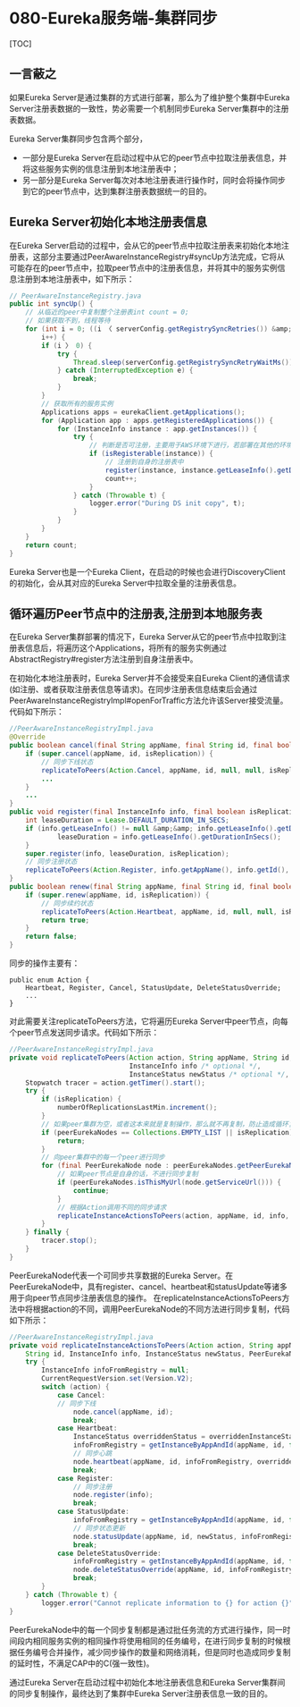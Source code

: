 # 080-Eureka服务端-集群同步

[TOC]

## 一言蔽之

如果Eureka Server是通过集群的方式进行部署，那么为了维护整个集群中Eureka Server注册表数据的一致性，势必需要一个机制同步Eureka Server集群中的注册表数据。

Eureka Server集群同步包含两个部分，

- 一部分是Eureka Server在启动过程中从它的peer节点中拉取注册表信息，并将这些服务实例的信息注册到本地注册表中；
- 另一部分是Eureka Server每次对本地注册表进行操作时，同时会将操作同步到它的peer节点中，达到集群注册表数据统一的目的。

## Eureka Server初始化本地注册表信息

在Eureka Server启动的过程中，会从它的peer节点中拉取注册表来初始化本地注册表，这部分主要通过PeerAwareInstanceRegistry#syncUp方法完成，它将从可能存在的peer节点中，拉取peer节点中的注册表信息，并将其中的服务实例信息注册到本地注册表中，如下所示：

```java
// PeerAwareInstanceRegistry.java
public int syncUp() {
    // 从临近的peer中复制整个注册表int count = 0;
    // 如果获取不到，线程等待
    for (int i = 0; ((i 〈 serverConfig.getRegistrySyncRetries()) &amp;&amp; (count == 0));
        i++) {
        if (i 〉 0) {
            try {
                Thread.sleep(serverConfig.getRegistrySyncRetryWaitMs());
            } catch (InterruptedException e) {
                break;
            }
        }
        // 获取所有的服务实例
        Applications apps = eurekaClient.getApplications();
        for (Application app : apps.getRegisteredApplications()) {
            for (InstanceInfo instance : app.getInstances()) {
                try {
                    // 判断是否可注册，主要用于AWS环境下进行，若部署在其他的环境，直接返回true
                    if (isRegisterable(instance)) {
                        // 注册到自身的注册表中
                        register(instance, instance.getLeaseInfo().getDurationInSecs(), true);
                        count++;
                    }
                } catch (Throwable t) {
                    logger.error("During DS init copy", t);
                }
            }
        }
    }
    return count;
}
```

Eureka Server也是一个Eureka Client，在启动的时候也会进行DiscoveryClient的初始化，会从其对应的Eureka Server中拉取全量的注册表信息。

## 循环遍历Peer节点中的注册表,注册到本地服务表

在Eureka Server集群部署的情况下，Eureka Server从它的peer节点中拉取到注册表信息后，将遍历这个Applications，将所有的服务实例通过AbstractRegistry#register方法注册到自身注册表中。

在初始化本地注册表时，Eureka Server并不会接受来自Eureka Client的通信请求(如注册、或者获取注册表信息等请求)。在同步注册表信息结束后会通过PeerAwareInstanceRegistryImpl#openForTraffic方法允许该Server接受流量。代码如下所示：

```java
//PeerAwareInstanceRegistryImpl.java
@Override
public boolean cancel(final String appName, final String id, final boolean isReplication) {
    if (super.cancel(appName, id, isReplication)) {
        // 同步下线状态
        replicateToPeers(Action.Cancel, appName, id, null, null, isReplication);
        ...
    }
    ...
}
public void register(final InstanceInfo info, final boolean isReplication) {
    int leaseDuration = Lease.DEFAULT_DURATION_IN_SECS;
    if (info.getLeaseInfo() != null &amp;&amp; info.getLeaseInfo().getDurationInSecs() 〉 0) {
            leaseDuration = info.getLeaseInfo().getDurationInSecs();
    }
    super.register(info, leaseDuration, isReplication);
    // 同步注册状态
    replicateToPeers(Action.Register, info.getAppName(), info.getId(), info, null, isReplication);
}
public boolean renew(final String appName, final String id, final boolean isReplication) {
    if (super.renew(appName, id, isReplication)) {
        // 同步续约状态
        replicateToPeers(Action.Heartbeat, appName, id, null, null, isReplication);
        return true;
    }
    return false;
}
```

同步的操作主要有：

```
public enum Action {
    Heartbeat, Register, Cancel, StatusUpdate, DeleteStatusOverride;
    ...
}
```

对此需要关注replicateToPeers方法，它将遍历Eureka Server中peer节点，向每个peer节点发送同步请求。代码如下所示：

```java
//PeerAwareInstanceRegistryImpl.java
private void replicateToPeers(Action action, String appName, String id,
                              InstanceInfo info /* optional */,
                              InstanceStatus newStatus /* optional */, boolean isReplication) {
    Stopwatch tracer = action.getTimer().start();
    try {
        if (isReplication) {
            numberOfReplicationsLastMin.increment();
        }
        // 如果peer集群为空，或者这本来就是复制操作，那么就不再复制，防止造成循环复制
        if (peerEurekaNodes == Collections.EMPTY_LIST || isReplication) {
            return;
        }
        // 向peer集群中的每一个peer进行同步
        for (final PeerEurekaNode node : peerEurekaNodes.getPeerEurekaNodes()) {
            // 如果peer节点是自身的话，不进行同步复制
            if (peerEurekaNodes.isThisMyUrl(node.getServiceUrl())) {
                continue;
            }
            // 根据Action调用不同的同步请求
            replicateInstanceActionsToPeers(action, appName, id, info, newStatus, node);
        }
    } finally {
        tracer.stop();
    }
}
```



PeerEurekaNode代表一个可同步共享数据的Eureka Server。在PeerEurekaNode中，具有register、cancel、heartbeat和statusUpdate等诸多用于向peer节点同步注册表信息的操作。
在replicateInstanceActionsToPeers方法中将根据action的不同，调用PeerEurekaNode的不同方法进行同步复制，代码如下所示：

```java
//PeerAwareInstanceRegistryImpl.java
private void replicateInstanceActionsToPeers(Action action, String appName,
    String id, InstanceInfo info, InstanceStatus newStatus, PeerEurekaNode node) {
    try {
        InstanceInfo infoFromRegistry = null;
        CurrentRequestVersion.set(Version.V2);
        switch (action) {
            case Cancel:
            // 同步下线
                node.cancel(appName, id);
                break;
            case Heartbeat:
                InstanceStatus overriddenStatus = overriddenInstanceStatusMap.get(id);
                infoFromRegistry = getInstanceByAppAndId(appName, id, false);
                // 同步心跳
                node.heartbeat(appName, id, infoFromRegistry, overriddenStatus, false);
                break;
            case Register:
                // 同步注册
                node.register(info);
                break;
            case StatusUpdate:
                infoFromRegistry = getInstanceByAppAndId(appName, id, false);
                // 同步状态更新
                node.statusUpdate(appName, id, newStatus, infoFromRegistry);
                break;
            case DeleteStatusOverride:
                infoFromRegistry = getInstanceByAppAndId(appName, id, false);
                node.deleteStatusOverride(appName, id, infoFromRegistry);
                break;
        }
    } catch (Throwable t) {
        logger.error("Cannot replicate information to {} for action {}", node.getServiceUrl(), action.name(), t);
}
```

PeerEurekaNode中的每一个同步复制都是通过批任务流的方式进行操作，同一时间段内相同服务实例的相同操作将使用相同的任务编号，在进行同步复制的时候根据任务编号合并操作，减少同步操作的数量和网络消耗，但是同时也造成同步复制的延时性，不满足CAP中的C(强一致性)。

通过Eureka Server在启动过程中初始化本地注册表信息和Eureka Server集群间的同步复制操作，最终达到了集群中Eureka Server注册表信息一致的目的。